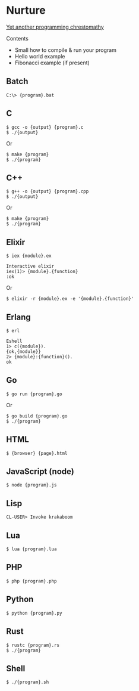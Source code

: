 # Nurture

[Yet another programming chrestomathy](http://www.rosettacode.org)

Contents

- Small how to compile & run your program
- Hello world example
- Fibonacci example (if present)

## Batch

```
C:\> {program}.bat
```

## C

```
$ gcc -o {output} {program}.c
$ ./{output}
```
Or
```
$ make {program}
$ ./{program}
```

## C++

```
$ g++ -o {output} {program}.cpp
$ ./{output}
```
Or
```
$ make {program}
$ ./{program}
```

## Elixir

```
$ iex {module}.ex

Interactive elixir
iex(1)> {module}.{function}
:ok
```
Or
```
$ elixir -r {module}.ex -e '{module}.{function}'
```

## Erlang

```
$ erl

Eshell
1> c({module}).
{ok,{module}}
2> {module}:{function}().
ok
```

## Go

```
$ go run {program}.go
```
Or
```
$ go build {program}.go
$ ./{program}
```

## HTML

```
$ {browser} {page}.html
```

## JavaScript (node)

```
$ node {program}.js
```

## Lisp

```
CL-USER> Invoke krakaboom
```

## Lua

```
$ lua {program}.lua
```

## PHP

```
$ php {program}.php
```

## Python

```
$ python {program}.py
```

## Rust

```
$ rustc {program}.rs
$ ./{program}
```

## Shell

```
$ ./{program}.sh
```
